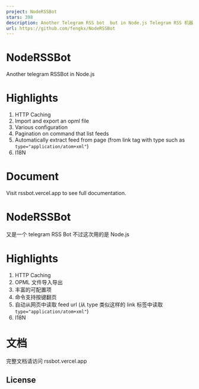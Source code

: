 ```yaml
---
project: NodeRSSBot
stars: 398
description: Another Telegram RSS bot  but in Node.js Telegram RSS 机器人
url: https://github.com/fengkx/NodeRSSBot
---
```


NodeRSSBot
==========

Another telegram RSSBot in Node.js

Highlights
==========

1.  HTTP Caching
2.  Import and export an opml file
3.  Various configuration
4.  Pagination on command that list feeds
5.  Automatically extract feed from page (from link tag with type such as `type="application/atom+xml"`)
6.  I18N

Document
========

Visit rssbot.vercel.app to see full documentation.

NodeRSSBot
==========

又是一个 telegram RSS Bot 不过这次用的是 Node.js

Highlights
==========

1.  HTTP Caching
2.  OPML 文件导入导出
3.  丰富的可配置项
4.  命令支持按键翻页
5.  自动从网页中读取 feed url (从 type 类似这样的 link 标签中读取 `type="application/atom+xml"`)
6.  I18N

文档
==

完整文档请访问 rssbot.vercel.app

License
-------
